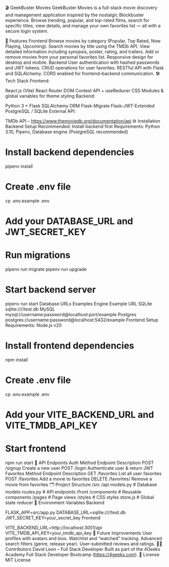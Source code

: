 🎬 GeekBuster Movies
GeekBuster Movies is a full-stack movie discovery and management application inspired by the nostalgic Blockbuster experience.
Browse trending, popular, and top-rated films, search for specific titles, view details, and manage your own favorites list — all with a secure login system.

🚀 Features
Frontend
Browse movies by category (Popular, Top Rated, Now Playing, Upcoming).
Search movies by title using the TMDb API.
View detailed information including synopsis, poster, rating, and trailers.
Add or remove movies from your personal favorites list.
Responsive design for desktop and mobile.
Backend
User authentication with hashed passwords and JWT tokens.
CRUD operations for user favorites.
RESTful API with Flask and SQLAlchemy.
CORS enabled for frontend–backend communication.
🛠️ Tech Stack
Frontend:

React.js (Vite)
React Router DOM
Context API + useReducer
CSS Modules & global variables for theme styling
Backend:

Python 3 + Flask
SQLAlchemy ORM
Flask-Migrate
Flask-JWT-Extended
PostgreSQL / SQLite
External API:

TMDb API – https://www.themoviedb.org/documentation/api
⚙️ Installation
Backend Setup
Recommended: Install backend first
Requirements: Python 3.10, Pipenv, Database engine (PostgreSQL recommended)

# Install backend dependencies
pipenv install

# Create .env file
cp .env.example .env
# Add your DATABASE_URL and JWT_SECRET_KEY

# Run migrations
pipenv run migrate
pipenv run upgrade

# Start backend server
pipenv run start
Database URLs Examples
Engine	Example URL
SQLite	sqlite:////test.db
MySQL	mysql://username:password@localhost:port/example
Postgres	postgres://username:password@localhost:5432/example
Frontend Setup
Requirements: Node.js v20

# Install frontend dependencies
npm install

# Create .env file
cp .env.example .env
# Add your VITE_BACKEND_URL and VITE_TMDB_API_KEY

# Start frontend
npm run start
📡 API Endpoints
Auth
Method	Endpoint	Description
POST	/signup	Create a new user
POST	/login	Authenticate user & return JWT
Favorites
Method	Endpoint	Description
GET	/favorites	List all user favorites
POST	/favorites	Add a movie to favorites
DELETE	/favorites/	Remove a movie from favorites
🗂️ Project Structure
/src
  /api
    models.py      # Database models
    routes.py      # API endpoints
  /front
    /components    # Reusable components
    /pages         # Page views
    /styles        # CSS styles
    store.js       # Global state reducer
🔑 Environment Variables
Backend

FLASK_APP=src/app.py
DATABASE_URL=sqlite:////test.db
JWT_SECRET_KEY=your_secret_key
Frontend

VITE_BACKEND_URL=http://localhost:3001/api
VITE_TMDB_API_KEY=your_tmdb_api_key
🎯 Future Improvements
User profiles with avatars and bios.
Watchlist and “watched” tracking.
Advanced search filters (genre, release year).
User-submitted reviews and ratings.
👨‍💻 Contributors
David Leon – Full Stack Developer
Built as part of the 4Geeks Academy Full Stack Developer Bootcamp (https://4geeks.com).
📜 License
MIT License

